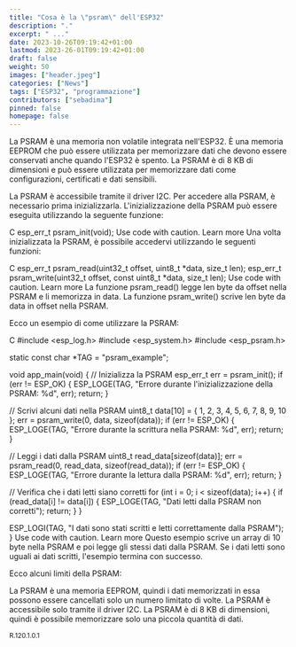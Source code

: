 ```yaml
---
title: "Cosa è la \"psram\" dell'ESP32"
description: "."
excerpt: " ..."
date: 2023-10-26T09:19:42+01:00
lastmod: 2023-26-01T09:19:42+01:00
draft: false
weight: 50
images: ["header.jpeg"]
categories: ["News"]
tags: ["ESP32", "programmazione"]
contributors: ["sebadima"]
pinned: false
homepage: false
---
```




La PSRAM è una memoria non volatile integrata nell'ESP32. È una memoria EEPROM che può essere utilizzata per memorizzare dati che devono essere conservati anche quando l'ESP32 è spento. La PSRAM è di 8 KB di dimensioni e può essere utilizzata per memorizzare dati come configurazioni, certificati e dati sensibili.

La PSRAM è accessibile tramite il driver I2C. Per accedere alla PSRAM, è necessario prima inizializzarla. L'inizializzazione della PSRAM può essere eseguita utilizzando la seguente funzione:

C
esp_err_t psram_init(void);
Use code with caution. Learn more
Una volta inizializzata la PSRAM, è possibile accedervi utilizzando le seguenti funzioni:

C
esp_err_t psram_read(uint32_t offset, uint8_t *data, size_t len);
esp_err_t psram_write(uint32_t offset, const uint8_t *data, size_t len);
Use code with caution. Learn more
La funzione psram_read() legge len byte da offset nella PSRAM e li memorizza in data. La funzione psram_write() scrive len byte da data in offset nella PSRAM.

Ecco un esempio di come utilizzare la PSRAM:

C
#include <esp_log.h>
#include <esp_system.h>
#include <esp_psram.h>

static const char *TAG = "psram_example";

void app_main(void)
{
  // Inizializza la PSRAM
  esp_err_t err = psram_init();
  if (err != ESP_OK) {
    ESP_LOGE(TAG, "Errore durante l'inizializzazione della PSRAM: %d", err);
    return;
  }

  // Scrivi alcuni dati nella PSRAM
  uint8_t data[10] = { 1, 2, 3, 4, 5, 6, 7, 8, 9, 10 };
  err = psram_write(0, data, sizeof(data));
  if (err != ESP_OK) {
    ESP_LOGE(TAG, "Errore durante la scrittura nella PSRAM: %d", err);
    return;
  }

  // Leggi i dati dalla PSRAM
  uint8_t read_data[sizeof(data)];
  err = psram_read(0, read_data, sizeof(read_data));
  if (err != ESP_OK) {
    ESP_LOGE(TAG, "Errore durante la lettura dalla PSRAM: %d", err);
    return;
  }

  // Verifica che i dati letti siano corretti
  for (int i = 0; i < sizeof(data); i++) {
    if (read_data[i] != data[i]) {
      ESP_LOGE(TAG, "Dati letti dalla PSRAM non corretti");
      return;
    }
  }

  ESP_LOGI(TAG, "I dati sono stati scritti e letti correttamente dalla PSRAM");
}
Use code with caution. Learn more
Questo esempio scrive un array di 10 byte nella PSRAM e poi legge gli stessi dati dalla PSRAM. Se i dati letti sono uguali ai dati scritti, l'esempio termina con successo.

Ecco alcuni limiti della PSRAM:

La PSRAM è una memoria EEPROM, quindi i dati memorizzati in essa possono essere cancellati solo un numero limitato di volte.
La PSRAM è accessibile solo tramite il driver I2C.
La PSRAM è di 8 KB di dimensioni, quindi è possibile memorizzare solo una piccola quantità di dati.
<br>
<p style="font-size: 12px;"> R.120.1.0.1 </p>
<br>